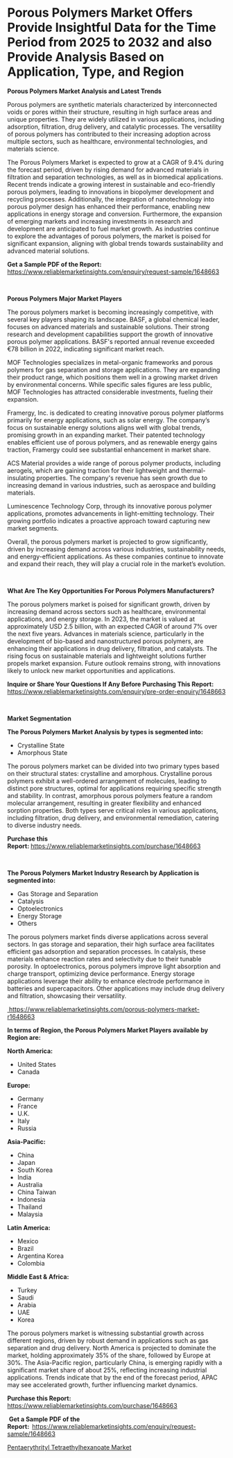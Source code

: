 <p><h1>Porous Polymers Market Offers Provide Insightful Data for the Time Period from 2025 to 2032 and also Provide Analysis Based on Application, Type, and Region</h1></p><p><strong>Porous Polymers Market Analysis and Latest Trends</strong></p>
<p><p>Porous polymers are synthetic materials characterized by interconnected voids or pores within their structure, resulting in high surface areas and unique properties. They are widely utilized in various applications, including adsorption, filtration, drug delivery, and catalytic processes. The versatility of porous polymers has contributed to their increasing adoption across multiple sectors, such as healthcare, environmental technologies, and materials science.</p><p>The Porous Polymers Market is expected to grow at a CAGR of 9.4% during the forecast period, driven by rising demand for advanced materials in filtration and separation technologies, as well as in biomedical applications. Recent trends indicate a growing interest in sustainable and eco-friendly porous polymers, leading to innovations in biopolymer development and recycling processes. Additionally, the integration of nanotechnology into porous polymer design has enhanced their performance, enabling new applications in energy storage and conversion. Furthermore, the expansion of emerging markets and increasing investments in research and development are anticipated to fuel market growth. As industries continue to explore the advantages of porous polymers, the market is poised for significant expansion, aligning with global trends towards sustainability and advanced material solutions.</p></p>
<p><strong>Get a Sample PDF of the Report:&nbsp;</strong> <a href="https://www.reliablemarketinsights.com/enquiry/request-sample/1648663?utm_campaign=3064&utm_medium=2&utm_source=Github&utm_content=ia&utm_term=01042025&utm_id=porous-polymers">https://www.reliablemarketinsights.com/enquiry/request-sample/1648663</a></p>
<p>&nbsp;</p>
<p><strong>Porous Polymers Major Market Players</strong></p>
<p><p>The porous polymers market is becoming increasingly competitive, with several key players shaping its landscape. BASF, a global chemical leader, focuses on advanced materials and sustainable solutions. Their strong research and development capabilities support the growth of innovative porous polymer applications. BASF's reported annual revenue exceeded €78 billion in 2022, indicating significant market reach.</p><p>MOF Technologies specializes in metal-organic frameworks and porous polymers for gas separation and storage applications. They are expanding their product range, which positions them well in a growing market driven by environmental concerns. While specific sales figures are less public, MOF Technologies has attracted considerable investments, fueling their expansion.</p><p>Framergy, Inc. is dedicated to creating innovative porous polymer platforms primarily for energy applications, such as solar energy. The company’s focus on sustainable energy solutions aligns well with global trends, promising growth in an expanding market. Their patented technology enables efficient use of porous polymers, and as renewable energy gains traction, Framergy could see substantial enhancement in market share.</p><p>ACS Material provides a wide range of porous polymer products, including aerogels, which are gaining traction for their lightweight and thermal-insulating properties. The company's revenue has seen growth due to increasing demand in various industries, such as aerospace and building materials.</p><p>Luminescence Technology Corp, through its innovative porous polymer applications, promotes advancements in light-emitting technology. Their growing portfolio indicates a proactive approach toward capturing new market segments.</p><p>Overall, the porous polymers market is projected to grow significantly, driven by increasing demand across various industries, sustainability needs, and energy-efficient applications. As these companies continue to innovate and expand their reach, they will play a crucial role in the market’s evolution.</p></p>
<p>&nbsp;</p>
<p><strong>What Are The Key Opportunities For Porous Polymers Manufacturers?</strong></p>
<p><p>The porous polymers market is poised for significant growth, driven by increasing demand across sectors such as healthcare, environmental applications, and energy storage. In 2023, the market is valued at approximately USD 2.5 billion, with an expected CAGR of around 7% over the next five years. Advances in materials science, particularly in the development of bio-based and nanostructured porous polymers, are enhancing their applications in drug delivery, filtration, and catalysts. The rising focus on sustainable materials and lightweight solutions further propels market expansion. Future outlook remains strong, with innovations likely to unlock new market opportunities and applications.</p></p>
<p><strong>Inquire or Share Your Questions If Any Before Purchasing This Report:</strong> <a href="https://www.reliablemarketinsights.com/enquiry/pre-order-enquiry/1648663?utm_campaign=3064&utm_medium=2&utm_source=Github&utm_content=ia&utm_term=01042025&utm_id=porous-polymers">https://www.reliablemarketinsights.com/enquiry/pre-order-enquiry/1648663</a></p>
<p>&nbsp;</p>
<p><strong>Market Segmentation</strong></p>
<p><strong>The Porous Polymers Market Analysis by types is segmented into:</strong></p>
<p><ul><li>Crystalline State</li><li>Amorphous State</li></ul></p>
<p><p>The porous polymers market can be divided into two primary types based on their structural states: crystalline and amorphous. Crystalline porous polymers exhibit a well-ordered arrangement of molecules, leading to distinct pore structures, optimal for applications requiring specific strength and stability. In contrast, amorphous porous polymers feature a random molecular arrangement, resulting in greater flexibility and enhanced sorption properties. Both types serve critical roles in various applications, including filtration, drug delivery, and environmental remediation, catering to diverse industry needs.</p></p>
<p><strong>Purchase this Report:&nbsp;</strong><a href="https://www.reliablemarketinsights.com/purchase/1648663?utm_campaign=3064&utm_medium=2&utm_source=Github&utm_content=ia&utm_term=01042025&utm_id=porous-polymers">https://www.reliablemarketinsights.com/purchase/1648663</a></p>
<p>&nbsp;</p>
<p><strong>The Porous Polymers Market Industry Research by Application is segmented into:</strong></p>
<p><ul><li>Gas Storage and Separation</li><li>Catalysis</li><li>Optoelectronics</li><li>Energy Storage</li><li>Others</li></ul></p>
<p><p>The porous polymers market finds diverse applications across several sectors. In gas storage and separation, their high surface area facilitates efficient gas adsorption and separation processes. In catalysis, these materials enhance reaction rates and selectivity due to their tunable porosity. In optoelectronics, porous polymers improve light absorption and charge transport, optimizing device performance. Energy storage applications leverage their ability to enhance electrode performance in batteries and supercapacitors. Other applications may include drug delivery and filtration, showcasing their versatility.</p></p>
<p><a href="https://www.reliablemarketinsights.com/porous-polymers-market-r1648663?utm_campaign=3064&utm_medium=2&utm_source=Github&utm_content=ia&utm_term=01042025&utm_id=porous-polymers">&nbsp;https://www.reliablemarketinsights.com/porous-polymers-market-r1648663</a></p>
<p><strong>In terms of Region, the Porous Polymers Market Players available by Region are:</strong></p>
<p>
    <p> <strong> North America: </strong>
        <ul>
            <li>United States</li>
            <li>Canada</li>
        </ul>
        </p> 
    <p> <strong> Europe: </strong>
        <ul>
            <li>Germany</li>
            <li>France</li>
            <li>U.K.</li>
            <li>Italy</li>
            <li>Russia</li>
        </ul>
        </p> 
    <p> <strong> Asia-Pacific: </strong>
        <ul>
            <li>China</li>
            <li>Japan</li>
            <li>South Korea</li>
            <li>India</li>
            <li>Australia</li>
            <li>China Taiwan</li>
            <li>Indonesia</li>
            <li>Thailand</li>
            <li>Malaysia</li>
        </ul>
        </p> 
    <p> <strong> Latin America: </strong>
        <ul>
            <li>Mexico</li>
            <li>Brazil</li>
            <li>Argentina Korea</li>
            <li>Colombia</li>
        </ul>
        </p> 
    <p> <strong> Middle East & Africa: </strong>
        <ul>
            <li>Turkey</li>
            <li>Saudi</li>
            <li>Arabia</li>
            <li>UAE</li>
            <li>Korea</li>
        </ul>
    </p>
    </p>
<p><p>The porous polymers market is witnessing substantial growth across different regions, driven by robust demand in applications such as gas separation and drug delivery. North America is projected to dominate the market, holding approximately 35% of the share, followed by Europe at 30%. The Asia-Pacific region, particularly China, is emerging rapidly with a significant market share of about 25%, reflecting increasing industrial applications. Trends indicate that by the end of the forecast period, APAC may see accelerated growth, further influencing market dynamics.</p></p>
<p><strong>Purchase this Report: </strong><a href="https://www.reliablemarketinsights.com/purchase/1648663?utm_campaign=3064&utm_medium=2&utm_source=Github&utm_content=ia&utm_term=01042025&utm_id=porous-polymers">https://www.reliablemarketinsights.com/purchase/1648663</a></p>
<p>&nbsp;<strong>Get a Sample PDF of the Report:&nbsp;&nbsp;</strong><a href="https://www.reliablemarketinsights.com/enquiry/request-sample/1648663?utm_campaign=3064&utm_medium=2&utm_source=Github&utm_content=ia&utm_term=01042025&utm_id=porous-polymers">https://www.reliablemarketinsights.com/enquiry/request-sample/1648663</a></p>
<p><strong></strong></p>
<p><p><a href="https://github.com/sefathlehki/Market-Research-Report-List-1/blob/main/pentaerythrityl-tetraethylhexanoate-market.md?utm_campaign=3064&utm_medium=2&utm_source=Github&utm_content=ia&utm_term=01042025&utm_id=porous-polymers">Pentaerythrityl Tetraethylhexanoate Market</a></p></p>